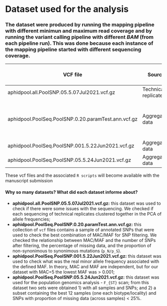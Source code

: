 # Dataset used for the analysis

### The dataset were produced by running the mapping pipeline with different minimun and maximum read coverage and by running the variant calling pipeline with different _BAM_ (from each pipeline run). This was done because each instance of the mapping pipeline started with different sequencing coverage.


|                                  VCF file                                               |            Source            |  # of Samples   |   Min_cov  | Max_cov  |  MAF    |  MAC                         | Missing franction | # of SNP variants |  Associated Script               |
|-------------------------------------------------------------------|-------------------------|-------------------|-------------|-------------|---------|-------------------------|---------------------|----------------------|--------------------------------|
|  aphidpool.all.PoolSNP.05.5.07Jul2021.vcf.gz                    |  Technical replicates  |        87              |        3        |       99%   |  0.05    |     5                            |  50%                     | 40,105                  |  check_replicates_pca.R     |
|  aphidpool.PoolSeq.PoolSNP.0.20.paramTest.ann.vcf.gz  | Aggregated data        |         21             |        4       |        99%   |  many   | 5, 10, 15, 20, 50, 10  |  50%                     | many values         |  exploratory_macmaf_pnps_missing.R |
|  aphidpool.PoolSeq.PoolSNP.001.5.22Jun2021.vcf.gz      | Aggregated data        |         21             |        4       |        99%   | 0.001    |      5                           |  50%                     |  344,524               |  poolfstat_poolsnp_mac_mac_limits.R |
|  aphidpool.PoolSeq.PoolSNP.05.5.24Jun2021.vcf.gz        | Aggregated data        |         21             |        4       |        99%   | 0.05      |      5                           |  50%                     |  262,866               |  poolfstat_poolsnp_analysis.R              |

These vcf files and the associated `R scripts` will become available with the manuscript submission

#### Why so many datasets? What did each dataset informe about?

- **aphidpool.all.PoolSNP.05.5.07Jul2021.vcf.gz:** this dataset was used to check if there were some issues with the sequencing. We checked if each sequencing of technical replicates clustered together in the PCA of allele frequencies;
- **aphidpool.PoolSeq.PoolSNP.0.20.paramTest.ann.vcf.gz:** this collection of  `vcf` files contains a sample of annotated SNPs that were used to check the best combination of MAC/MAF for SNP filtering. We checked the relationship between MAC/MAF and the number of SNPs after filtering, the percentage of missing data, and the proportion of non-synonimous to synonimous mutations (`p_N/p_S`).
- **aphidpool.PoolSeq.PoolSNP.001.5.22Jun2021.vcf.gz:** this dataset was used to check what was the real minor allele frequency associated with the defined MAF. In theory, MAC and MAF are independent, but for our dataset with MAC=5 the lowest MAF was  > 0.001;
- **aphidpool.PoolSeq.PoolSNP.05.5.24Jun2021.vcf.gz:** this dataset was used for the population genomics analysis - `F_{ST}` scan; from this dataset two sets were obtained 1) with all samples and SNPs; and 2) a subset containing the best 12 samples (one each biotype/locality) and SNPs with proportion of missing data (across samples) < 25%.



